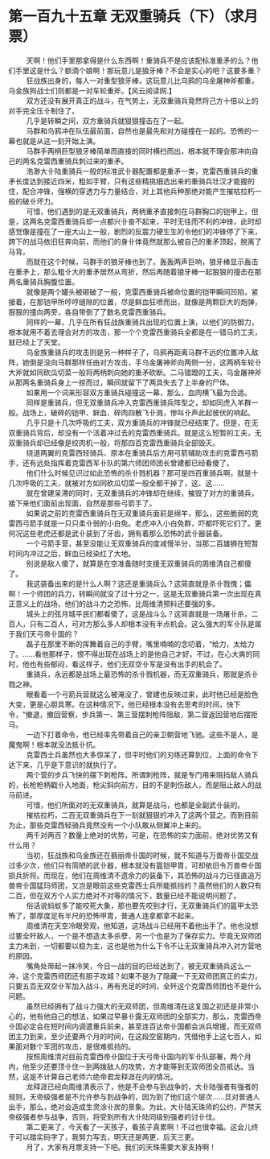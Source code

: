 <h1>第一百九十五章 无双重骑兵（下）（求月票）</h1>
<div id="content">&nbsp&nbsp&nbsp&nbsp&nbsp&nbsp&nbsp&nbsp
 天啊！他们手里那拿得是什么东西啊！重骑兵不是应该配标准重矛的么？他们手里这是什么？额滴个娘啊！那玩意儿是狼牙棒？不会是实心的吧？这要多重？
 <br/>&nbsp&nbsp&nbsp&nbsp&nbsp&nbsp&nbsp&nbsp
 狂战族出身的，每人一对重型狼牙棒，这玩意儿比乌鸦的乌金屠神斧都重，乌金族狗战士们则都是一对车轮重斧。【风云阅读网.】
 <br/>&nbsp&nbsp&nbsp&nbsp&nbsp&nbsp&nbsp&nbsp
 双方还没有展开真正的战斗，在气势上，无双重骑兵竟然将己方十倍以上的对手完全压卝制住了。
 <br/>&nbsp&nbsp&nbsp&nbsp&nbsp&nbsp&nbsp&nbsp
 几乎是转瞬之间，双方重骑兵就狠狠撞击在了一起。
 <br/>&nbsp&nbsp&nbsp&nbsp&nbsp&nbsp&nbsp&nbsp
 马群和乌鸦冲在队伍最前面，自然也是最先和对方碰撞在一起的。恐怖的一幕也就是从这一刻开始上演。
 <br/>&nbsp&nbsp&nbsp&nbsp&nbsp&nbsp&nbsp&nbsp
 马群手两柄巨型狼牙棒简单而直接的同时横扫而出，根本就不理会那冲向自己的两名克雷西重骑兵刺过来的重矛。
 <br/>&nbsp&nbsp&nbsp&nbsp&nbsp&nbsp&nbsp&nbsp
 浩渺大卝陆重骑兵一般的标准武卝器配置都是重矛一类，克雷西重骑兵的重矛长度达到接近四米，粗如手臂，只有这些精挑细选出来的重骑兵壮汉才能握的住，配合冲锋，强横的穿透力与力量结合，对上其他兵种那绝对能产生摧枯拉朽一般的破卝坏力。
 <br/>&nbsp&nbsp&nbsp&nbsp&nbsp&nbsp&nbsp&nbsp
 可惜，他们遇到的是无双重骑兵，两柄重矛直接刺在马群胸口的铠甲上，但是，这两名克雷西重骑兵却一点都兴卝奋不起来，平时无往而不利的冲锋，此时却感觉像是撞在了一座大山上一般，剧烈的反震力硬生生的令他们的冲锋停了下来，跨下的战马依旧狂奔向前，而他们的身卝体竟然就那么被自己的重矛顶起，脱离了马背。
 <br/>&nbsp&nbsp&nbsp&nbsp&nbsp&nbsp&nbsp&nbsp
 而就在这个时候，马群手的狼牙棒也到了。轰轰两声巨响，狼牙棒显示轰击在重矛上，那么粗卝大的重矛居然从弯折，然后再随着狼牙棒一起狠狠的撞击在那两名重骑兵胸腹位置。
 <br/>&nbsp&nbsp&nbsp&nbsp&nbsp&nbsp&nbsp&nbsp
 就像是两个罐头被砸破了一般，克雷西重骑兵被命位置的铠甲瞬间凹陷，紧接着，在那铠甲所哼哼缝隙的位置，尽是鲜血狂喷而出，就像是两颗巨大的炮弹，狠狠的撞向两旁，各自带倒了了数名克雷西重骑兵。
 <br/>&nbsp&nbsp&nbsp&nbsp&nbsp&nbsp&nbsp&nbsp
 同样的一幕，几乎在所有狂战族重骑兵出现的位置上演，以他们的防御力，根本就用不着去理会对方的攻击，那一个个克雷西重骑兵全都是在一错马的工夫，就已经上了天堂。
 <br/>&nbsp&nbsp&nbsp&nbsp&nbsp&nbsp&nbsp&nbsp
 乌金族重骑兵的攻击则是另一种样子了，乌鸦再距离马群不远的位置冲入敌阵，她倒是没向马群那样任由对方攻击，手乌金屠神斧向两侧一分，这两柄车轮卝大斧就如同砍瓜切菜一般将两柄刺向她的重矛砍断。二马错蹬的工夫，乌金屠神斧从那两名重骑兵身上一掠而过，瞬间就留下了两具失去了上半身的尸体。
 <br/>&nbsp&nbsp&nbsp&nbsp&nbsp&nbsp&nbsp&nbsp
 如果用一个词来形容双方重骑兵碰撞这一幕，那么，血肉横飞最为合适。
 <br/>&nbsp&nbsp&nbsp&nbsp&nbsp&nbsp&nbsp&nbsp
 同样是重骑兵，但无双重骑兵冲入克雷西重骑兵阵型之，却如同虎入羊群一般。战场上，破碎的铠甲、鲜血、碎肉四散飞卝溅，惨叫卝声此起彼伏的响起。
 <br/>&nbsp&nbsp&nbsp&nbsp&nbsp&nbsp&nbsp&nbsp
 几乎只是十几次呼吸的工夫，双方重骑兵的冲锋就已经结束了。但是，在无双重骑兵背后，却没有一个活着冲过去的克雷西重骑兵。就是这么短暂的工夫，无双重骑兵却已经像是绞肉机一般，将那四百克雷西重骑兵全部毁灭。
 <br/>&nbsp&nbsp&nbsp&nbsp&nbsp&nbsp&nbsp&nbsp
 绕道两翼的克雷西轻骑兵、原本在重骑兵后方用弓箭辅助攻击的克雷西弓箭手，还有远处指挥着克雷西军卝队的第六师团师团长曾建都已经看傻了。
 <br/>&nbsp&nbsp&nbsp&nbsp&nbsp&nbsp&nbsp&nbsp
 他们什么时候见识过如此恐怖的杀卝戮机器？那可是四百重骑兵啊，就是十几次呼吸的工夫，就被对方如同砍瓜切菜一般全都干掉了，这、这……
 <br/>&nbsp&nbsp&nbsp&nbsp&nbsp&nbsp&nbsp&nbsp
 就在曾建呆滞的同时，无双重骑兵的冲锋却在继续，摧毁了对方的重骑兵，接下来他们面前出现面，自然是那些弓箭手了。
 <br/>&nbsp&nbsp&nbsp&nbsp&nbsp&nbsp&nbsp&nbsp
 如果说之前的克雷西重骑兵在无双重骑兵面前是绵羊，那么，这些脆弱的克雷西弓箭手就是一只只柔卝弱的小白免。老虎冲入小白免群，吓都吓死它们了。更何况这些老虎还都是武卝装到了牙齿，拥有着那么恐怖的武卝器装备。
 <br/>&nbsp&nbsp&nbsp&nbsp&nbsp&nbsp&nbsp&nbsp
 一个弓箭手营，甚至没能让无双重骑兵的度减慢半分，当那二百雄狮在短暂时间内冲过之后，鲜血已经染红了大地。
 <br/>&nbsp&nbsp&nbsp&nbsp&nbsp&nbsp&nbsp&nbsp
 别说是敌人傻了，就算是在空准备随时支援无双重骑兵的周维清自己都傻了。
 <br/>&nbsp&nbsp&nbsp&nbsp&nbsp&nbsp&nbsp&nbsp
 我这装备出来的是什么人啊？这还是重骑兵么？这简直就是杀卝戮傀；儡啊！一个师团的兵力，转瞬间就没了过十分之一，这是无双重骑兵第一次出现在真正意义上的战场，他们的战斗力之恐怖，比周维清预料还要强的多。
 <br/>&nbsp&nbsp&nbsp&nbsp&nbsp&nbsp&nbsp&nbsp
 城头上的弦月城平民们都看傻了，这是战斗么？这简直就是一场屠卝杀，二百人，只有二百人，可对方那么多人却根本没有半点机会。这么强大的军卝队是属于我们天弓帝卝国的？
 <br/>&nbsp&nbsp&nbsp&nbsp&nbsp&nbsp&nbsp&nbsp
 磊子在那里不断的挥舞着自己的手臂，嘴里喃喃的念叨着，“给力，太给力了。……看他那样子，恨不得出现在战场上的是他自己才好。不过，在心大爽的同时，他也有些郁闷，看这样子，他们无双空卝军是没有出手的机会了。
 <br/>&nbsp&nbsp&nbsp&nbsp&nbsp&nbsp&nbsp&nbsp
 重骑兵，永远都是战场上最恐怖的杀卝戮机器，而无双重骑兵，那就是杀卝戮之神。
 <br/>&nbsp&nbsp&nbsp&nbsp&nbsp&nbsp&nbsp&nbsp
 眼看着一个弓箭兵营就这么被淹没了，曾建也反映过来，此时他已经是脸色大变，更是心胆具寒。在这种情况下，他已经根本没有去思考的时间，快下令，“撤退，撤回营察，步兵第一、第三营摆刺枪阵阻敌，第二营返回营地后摆拒马。
 <br/>&nbsp&nbsp&nbsp&nbsp&nbsp&nbsp&nbsp&nbsp
 一边下打着命令，他已经率先带着自己的亲卫朝营地飞驰。这些不是人，是魔鬼啊！根本就没法抵卝抗。
 <br/>&nbsp&nbsp&nbsp&nbsp&nbsp&nbsp&nbsp&nbsp
 克雷西士兵虽然也大多惊呆了，但平时他们的刃练还算到位，上面的命令下达下来，几乎是下意识的就执行了。
 <br/>&nbsp&nbsp&nbsp&nbsp&nbsp&nbsp&nbsp&nbsp
 两个营的步兵飞快的摆下刺枪阵。所谓刺枪阵，就是专门用来阻挡敌人骑兵的，长枪枪柄戳卝入地面，枪尖斜向前方，目的不是刺伤敌人，而是阻止敌人的战马前进。
 <br/>&nbsp&nbsp&nbsp&nbsp&nbsp&nbsp&nbsp&nbsp
 可惜，他们所面对的无双重骑兵，就算是战马，也都是全副武卝装的。
 <br/>&nbsp&nbsp&nbsp&nbsp&nbsp&nbsp&nbsp&nbsp
 摧枯拉朽，二百无双重骑兵在下一刻就狠狠的冲入了这两个营之。而到目前为止，那些克雷西轻骑兵竟然没有一个小队敢从侧翼冲上来的。
 <br/>&nbsp&nbsp&nbsp&nbsp&nbsp&nbsp&nbsp&nbsp
 两千对两百？数量上绝对的优势，可是，在恐怖的实力面前，绝对优势又有什么用？
 <br/>&nbsp&nbsp&nbsp&nbsp&nbsp&nbsp&nbsp&nbsp
 当初，狂战族和乌金族还在翡丽帝卝国的时候，就不知道与万兽帝卝国交战过多少次，他们只有简陋的武卝器，根本就没有盔铠甲胄，可却依旧令万兽帝卝国损兵折将。而现在，他们在周维清不遗余力的装备下，其恐怖的战斗力已径直追万兽帝卝国猛玛师团，又岂是眼前这些克雷西士兵所能抵挡的？虽然他们的人数只有二百，但在双方个人实力绝对不对等的情况下，数量已经不能说明问题了。
 <br/>&nbsp&nbsp&nbsp&nbsp&nbsp&nbsp&nbsp&nbsp
 俗话说蚂蚁多了能咬死大象，那也要先咬到才行，无双重骑兵们的盔甲太恐怖了，那厚度足有半尺的恐怖甲胄，普通人连拿都拿不起来。
 <br/>&nbsp&nbsp&nbsp&nbsp&nbsp&nbsp&nbsp&nbsp
 周维清在天空冷眼旁观，他知道，这场战斗已经用不着他出手了。他也没想过要全歼敌人，一个是不想造太多杀孽，另一个也是为了保存实力。毕竟无双师团主力未到，一切都要以稳为主，这也是他为什么下令不让无双重骑兵冲入对方营地的原因。
 <br/>&nbsp&nbsp&nbsp&nbsp&nbsp&nbsp&nbsp&nbsp
 嘴角处带起一抹冷笑，今日一战的目的已经达到了，被无双重骑兵这么一冲，这个克雷西师团还有胆子攻城？如果不是为了隐藏一下无双师团真正的实力，只要五百无双空卝军加入战斗，再有充足的时间，全歼这个克雷西师团也不是什么问题。
 <br/>&nbsp&nbsp&nbsp&nbsp&nbsp&nbsp&nbsp&nbsp
 虽然已经拥有了战斗力强大的无双师团，但周维清在这复国之初还是非常小心的，他有他自己的想法，如果过早暴卝露无双师团的全部实力，那么，克雷西帝卝国必定会在短时间内调遣重兵前来，甚至连百达帝卝国都会派兵增援，而无双师团主力到来，至少还要两个月的时间，在这段空窗期内，凭借他手上这七百人，如果面对数个军团的攻击，是很难抵挡的。
 <br/>&nbsp&nbsp&nbsp&nbsp&nbsp&nbsp&nbsp&nbsp
 按照周维清对目前克雷西帝卝国位于天弓帝卝国内的军卝队部署，两个月内，他至少还要顶卝住一到两拨敌人的攻势，方才能等到无双师团全员抵达。当然，这是不计算自己老师六绝帝君龙释涯在内的情况。
 <br/>&nbsp&nbsp&nbsp&nbsp&nbsp&nbsp&nbsp&nbsp
 龙释涯已经向周维清表示了，他是不会参与到战争的，大卝陆强者有强者的规则，天帝级强者是不允许参与到战争的，因为到了他们这个层次……旦对普通人出手，那么，绝对会造成生灵涂卝炭的景象。为此，大卝陆天珠师的公约，严禁天帝级强者参与战争，否则，将受到所有大卝陆同级别强者的讨卝伐。
 <br/>&nbsp&nbsp&nbsp&nbsp&nbsp&nbsp&nbsp&nbsp
 第二更来了，今天看了一天孩子，看孩子真累啊！不过也很幸福。这会儿终于可以踏实码字了，我努力写去，明天还是两更，后天三更。
 <br/>&nbsp&nbsp&nbsp&nbsp&nbsp&nbsp&nbsp&nbsp
 月了，大家有月票支持一下吧。我们的天珠需要大家支持啊！
 <br/>&nbsp&nbsp&nbsp&nbsp&nbsp&nbsp&nbsp&nbsp
 <br/>&nbsp&nbsp&nbsp&nbsp&nbsp&nbsp&nbsp&nbsp
</div>
